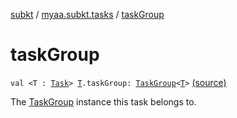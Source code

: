 [subkt](../index.md) / [myaa.subkt.tasks](index.md) / [taskGroup](./task-group.md)

# taskGroup

`val <T : `[`Task`](https://docs.gradle.org/current/javadoc/org/gradle/api/Task.html)`> `[`T`](task-group.md#T)`.taskGroup: `[`TaskGroup`](-task-group/index.md)`<`[`T`](task-group.md#T)`>` [(source)](https://github.com/Myaamori/SubKt/blob/0.1.9/src/main/kotlin/myaa/subkt/tasks/tasks.kt#L415)

The [TaskGroup](-task-group/index.md) instance this task belongs to.

